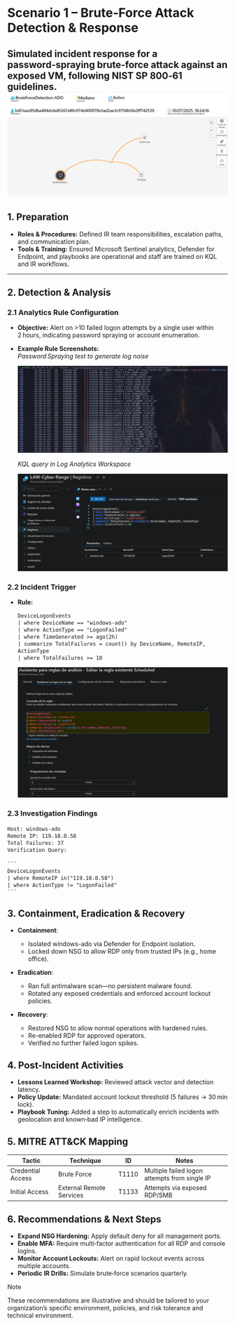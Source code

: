 # Scenario 1 – Brute‑Force Attack Detection & Response

Simulated incident response for a password‑spraying brute‑force attack against an exposed VM, following NIST SP 800‑61 guidelines.
![Alt text](/imgs/bruteforcemap.png)
---

## 1. Preparation  
- **Roles & Procedures:** Defined IR team responsibilities, escalation paths, and communication plan.  
- **Tools & Training:** Ensured Microsoft Sentinel analytics, Defender for Endpoint, and playbooks are operational and staff are trained on KQL and IR workflows.

---

## 2. Detection & Analysis  

### 2.1 Analytics Rule Configuration  
- **Objective:** Alert on >10 failed logon attempts by a single user within 2 hours, indicating password spraying or account enumeration.  
- **Example Rule Screenshots:**  
    _Password Spraying test to generate log noise_ 

    ![Alt text](/imgs/passwordspraying.png)

    _KQL query in Log Analytics Workspace_  

    ![Alt text](/imgs/bruteforcerule.png)

### 2.2 Incident Trigger  
- **Rule:**  
  ```
  DeviceLogonEvents
  | where DeviceName == "windows-ado"
  | where ActionType == "LogonFailed"
  | where TimeGenerated >= ago(2h)
  | summarize TotalFailures = count() by DeviceName, RemoteIP, ActionType
  | where TotalFailures >= 10
  ```
  ![Alt text](/imgs/rulecreation.png)

### 2.3 Investigation Findings

    Host: windows-ado
    Remote IP: 119.18.0.58
    Total Failures: 37
    Verification Query:

    ```
    DeviceLogonEvents
	| where RemoteIP in("119.18.0.58")
	| where ActionType != "LogonFailed"
    ```
## 3. Containment, Eradication & Recovery

- **Containment**:
    - Isolated windows-ado via Defender for Endpoint isolation.
    - Locked down NSG to allow RDP only from trusted IPs (e.g., home office).

- **Eradication**:
    - Ran full antimalware scan—no persistent malware found.
    - Rotated any exposed credentials and enforced account lockout policies.

- **Recovery**:
    - Restored NSG to allow normal operations with hardened rules.
    - Re-enabled RDP for approved operators.
    - Verified no further failed logon spikes.

## 4. Post‑Incident Activities
- **Lessons Learned Workshop:** Reviewed attack vector and detection latency.
- **Policy Update:** Mandated account lockout threshold (5 failures → 30 min lock).
- **Playbook Tuning:** Added a step to automatically enrich incidents with geolocation and known‑bad IP intelligence.

## 5. MITRE ATT&CK Mapping
| Tactic | Technique | ID | Notes | 
|--------|-----------|----|-------|
| Credential Access |	Brute Force	| T1110 |	Multiple failed logon attempts from single IP |
| Initial Access | External Remote Services	| T1133	| Attempts via exposed RDP/SMB | 

## 6. Recommendations & Next Steps
- **Expand NSG Hardening:** Apply default deny for all management ports.
- **Enable MFA:** Require multi‑factor authentication for all RDP and console logins.
- **Monitor Account Lockouts:** Alert on rapid lockout events across multiple accounts.
- **Periodic IR Drills:** Simulate brute‑force scenarios quarterly.

> [!NOTE]
> These recommendations are illustrative and should be tailored to your organization’s specific environment, policies, and risk tolerance and technical environment.
